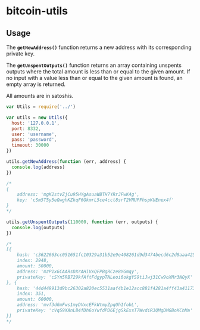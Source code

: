 # bitcoin-utils

## Usage
The **```getNewAddress()```** function returns a new address with its corresponding private key.

The **```getUnspentOutputs()```** function returns an array containing unspents outputs where the total amount is less than or equal to the given amount.  If no input with a value less than or equal to the given amount is found, an empty array is returned.

All amounts are in satoshis.

```javascript
var Utils = require('../')

var utils = new Utils({
  host: '127.0.0.1',
  port: 8332,
  user: 'username',
  pass: 'password',
  timeout: 30000
})

utils.getNewAddress(function (err, address) {
  console.log(address)
})

/*
{
	address: 'mgK2stvZjCu95HYgAsuaWBTH7YRrJFwK4g',
	key: 'cSm5T5y5eQwghKZkqF6GkmrL5ce4cct8srT2VMUPFhspKUEnex4f'
}
*/

utils.getUnspentOutputs(110000, function (err, outputs) {
  console.log(outputs)
})

/*
[{
	hash: 'c3622663cc051651fc10329a31b52e9e408261d9d3474becd6c2d8aaa425c87d',
	index: 2948,
	amount: 50000,
	address: 'mzP1xGCAARsDXrAHiVxQFPBgRCze8YGmqy',
	privateKey: 'cSYn5RB729kfAftFdgypTNLeoi6okgYS9tiJwj31Cw9oXMr3NQyX'
}, {
	hash: '44d449913d9bc26302a820ec5531aaf4b1e12acc881f4281a4ff43a411738b9a',
	index: 351,
	amount: 60000,
	address: 'mvf3dGmFws1myDVxcEFkWtmyZpqUh1fobL',
	privateKey: 'cVqS9XAnLB4fDh6oYwfdPD6EjgSkExsT7WvdiR3QMgDMGBoKChMa'
}]
*/

```